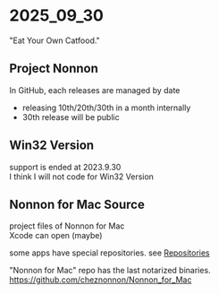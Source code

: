 # 2025_09_30
"Eat Your Own Catfood."

## Project Nonnon

In GitHub, each releases are managed by date

+ releasing 10th/20th/30th in a month internally
+ 30th release will be public

## Win32 Version

support is ended at 2023.9.30<br>
I think I will not code for Win32 Version<br>

## Nonnon for Mac Source

project files of Nonnon for Mac<br>
Xcode can open (maybe)<br>

some apps have special repositories. see [Repositories](https://github.com/cheznonnon?tab=repositories)<br>

"Nonnon for Mac" repo has the last notarized binaries.<br>
https://github.com/cheznonnon/Nonnon_for_Mac
